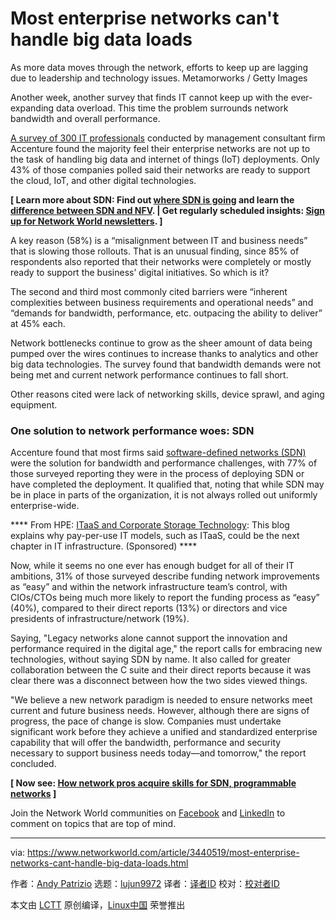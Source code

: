 [#]: collector: (lujun9972)
[#]: translator: ( )
[#]: reviewer: ( )
[#]: publisher: ( )
[#]: url: ( )
[#]: subject: (Most enterprise networks can't handle big data loads)
[#]: via: (https://www.networkworld.com/article/3440519/most-enterprise-networks-cant-handle-big-data-loads.html)
[#]: author: (Andy Patrizio https://www.networkworld.com/author/Andy-Patrizio/)

Most enterprise networks can't handle big data loads
======
As more data moves through the network, efforts to keep up are lagging due to leadership and technology issues.
Metamorworks / Getty Images

Another week, another survey that finds IT cannot keep up with the ever-expanding data overload. This time the problem surrounds network bandwidth and overall performance.

[A survey of 300 IT professionals][1] conducted by management consultant firm Accenture found the majority feel their enterprise networks are not up to the task of handling big data and internet of things (IoT) deployments. Only 43% of those companies polled said their networks are ready to support the cloud, IoT, and other digital technologies.

**[ Learn more about SDN: Find out [where SDN is going][2] and learn the [difference between SDN and NFV][3]. | Get regularly scheduled insights: [Sign up for Network World newsletters][4]. ]**

A key reason (58%) is a “misalignment between IT and business needs” that is slowing those rollouts. That is an unusual finding, since 85% of respondents also reported that their networks were completely or mostly ready to support the business’ digital initiatives. So which is it?

The second and third most commonly cited barriers were “inherent complexities between business requirements and operational needs” and “demands for bandwidth, performance, etc. outpacing the ability to deliver” at 45% each.

Network bottlenecks continue to grow as the sheer amount of data being pumped over the wires continues to increase thanks to analytics and other big data technologies. The survey found that bandwidth demands were not being met and current network performance continues to fall short.

Other reasons cited were lack of networking skills, device sprawl, and aging equipment.

### One solution to network performance woes: SDN

Accenture found that most firms said [software-defined networks (SDN)][5] were the solution for bandwidth and performance challenges, with 77% of those surveyed reporting they were in the process of deploying SDN or have completed the deployment. It qualified that, noting that while SDN may be in place in parts of the organization, it is not always rolled out uniformly enterprise-wide.

**** From HPE: [ITaaS and Corporate Storage Technology][6]: This blog explains why pay-per-use IT models, such as ITaaS, could be the next chapter in IT infrastructure. (Sponsored) ****

Now, while it seems no one ever has enough budget for all of their IT ambitions, 31% of those surveyed describe funding network improvements as “easy” and within the network infrastructure team’s control, with CIOs/CTOs being much more likely to report the funding process as “easy” (40%), compared to their direct reports (13%) or directors and vice presidents of infrastructure/network (19%). 

Saying, "Legacy networks alone cannot support the innovation and performance required in the digital age," the report calls for embracing new technologies, without saying SDN by name. It also called for greater collaboration between the C suite and their direct reports because it was clear there was a disconnect between how the two sides viewed things.

"We believe a new network paradigm is needed to ensure networks meet current and future business needs. However, although there are signs of progress, the pace of change is slow. Companies must undertake significant work before they achieve a unified and standardized enterprise capability that will offer the bandwidth, performance and security necessary to support business needs today—and tomorrow," the report concluded.

**[ Now see: [How network pros acquire skills for SDN, programmable networks][7] ]**

Join the Network World communities on [Facebook][8] and [LinkedIn][9] to comment on topics that are top of mind.

--------------------------------------------------------------------------------

via: https://www.networkworld.com/article/3440519/most-enterprise-networks-cant-handle-big-data-loads.html

作者：[Andy Patrizio][a]
选题：[lujun9972][b]
译者：[译者ID](https://github.com/译者ID)
校对：[校对者ID](https://github.com/校对者ID)

本文由 [LCTT](https://github.com/LCTT/TranslateProject) 原创编译，[Linux中国](https://linux.cn/) 荣誉推出

[a]: https://www.networkworld.com/author/Andy-Patrizio/
[b]: https://github.com/lujun9972
[1]: https://www.accenture.com/_acnmedia/pdf-107/accenture-network-readiness-survey.pdf#zoom=50
[2]: https://www.networkworld.com/article/3209131/lan-wan/what-sdn-is-and-where-its-going.html
[3]: https://www.networkworld.com/article/3206709/lan-wan/what-s-the-difference-between-sdn-and-nfv.html
[4]: https://www.networkworld.com/newsletters/signup.html
[5]: https://www.networkworld.com/article/3209131/what-sdn-is-and-where-its-going.html
[6]: https://www.networkworld.com/blog/itaas-and-the-corporate-storage-technology/
[7]: https://www.networkworld.com/article/3405522/how-network-pros-acquire-skills-for-sdn-programmable-networks.html
[8]: https://www.facebook.com/NetworkWorld/
[9]: https://www.linkedin.com/company/network-world
